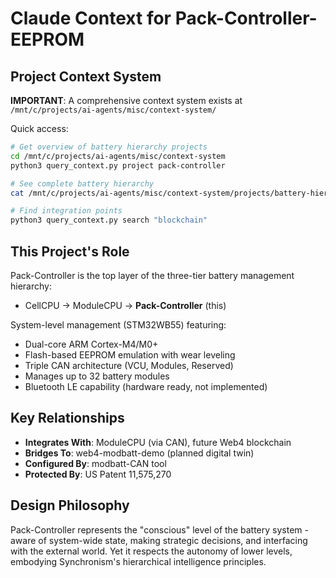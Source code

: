 # Claude Context for Pack-Controller-EEPROM

## Project Context System

**IMPORTANT**: A comprehensive context system exists at `/mnt/c/projects/ai-agents/misc/context-system/`

Quick access:
```bash
# Get overview of battery hierarchy projects
cd /mnt/c/projects/ai-agents/misc/context-system
python3 query_context.py project pack-controller

# See complete battery hierarchy
cat /mnt/c/projects/ai-agents/misc/context-system/projects/battery-hierarchy.md

# Find integration points
python3 query_context.py search "blockchain"
```

## This Project's Role

Pack-Controller is the top layer of the three-tier battery management hierarchy:
- CellCPU → ModuleCPU → **Pack-Controller** (this)

System-level management (STM32WB55) featuring:
- Dual-core ARM Cortex-M4/M0+
- Flash-based EEPROM emulation with wear leveling
- Triple CAN architecture (VCU, Modules, Reserved)
- Manages up to 32 battery modules
- Bluetooth LE capability (hardware ready, not implemented)

## Key Relationships
- **Integrates With**: ModuleCPU (via CAN), future Web4 blockchain
- **Bridges To**: web4-modbatt-demo (planned digital twin)
- **Configured By**: modbatt-CAN tool
- **Protected By**: US Patent 11,575,270

## Design Philosophy
Pack-Controller represents the "conscious" level of the battery system - aware of system-wide state, making strategic decisions, and interfacing with the external world. Yet it respects the autonomy of lower levels, embodying Synchronism's hierarchical intelligence principles.